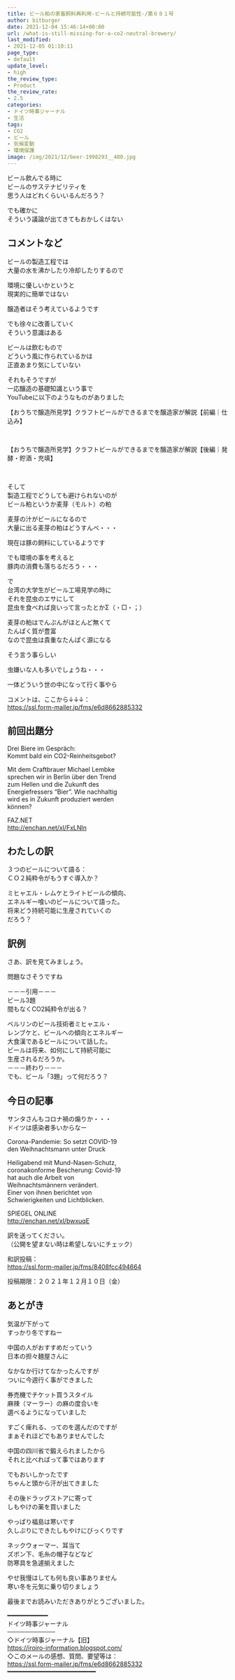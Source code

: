 ```yaml
---
title: ビール粕の家畜飼料再利用-ビールと持続可能性-/第６８１号
author: bitburger
date: 2021-12-04 15:46:14+00:00
url: /what-is-still-missing-for-a-co2-neutral-brewery/
last_modified:
- 2021-12-05 01:10:11
page_type:
- default
update_level:
- high
the_review_type:
- Product
the_review_rate:
- 2.5
categories:
- ドイツ時事ジャーナル
- 生活
tags:
- CO2
- ビール
- 気候変動
- 環境保護
image: /img/2021/12/beer-1998293__480.jpg
---
```

ビール飲んでる時に  
ビールのサステナビリティを  
思う人はどれくらいいるんだろう？  
  
でも確かに  
そういう議論が出てきてもおかしくはない  
  


## コメントなど

  
ビールの製造工程では  
大量の水を沸かしたり冷却したりするので  
  
環境に優しいかというと  
現実的に簡単ではない  
  
醸造者はそう考えているようです  
  
でも徐々に改善していく  
そういう意識はある  
  
ビールは飲むもので  
どういう風に作られているかは  
正直あまり気にしていない  
  
それもそうですが  
一応醸造の基礎知識という事で  
YouTubeに以下のようなものがありました  
  
【おうちで醸造所見学】クラフトビールができるまでを醸造家が解説【前編｜仕込み】

   
  
【おうちで醸造所見学】クラフトビールができるまでを醸造家が解説【後編｜発酵・貯酒・充填】

  
   
  
そして  
製造工程でどうしても避けられないのが  
ビール粕というか麦芽（モルト）の粕  
  
麦芽の汁がビールになるので  
大量に出る麦芽の粕はどうすんべ・・・  
  
現在は豚の飼料にしているようです  
  
でも環境の事を考えると  
豚肉の消費も落ちるだろう・・・  
  
で  
台湾の大学生がビール工場見学の時に  
それを昆虫のエサにして  
昆虫を食べれば良いって言ったとかΣ（・□・；）  
  
麦芽の粕はでんぷんがほとんど無くて  
たんぱく質が豊富  
なので昆虫は貴重なたんぱく源になる  
  
そう言う事らしい  
  
虫嫌いな人も多いでしょうね・・・  
  
一体どういう世の中になって行く事やら  
  
  
コメントは、ここから↓↓↓：  
<https://ssl.form-mailer.jp/fms/e6d8662885332>  
  


## 前回出題分

  
Drei Biere im Gespräch:  
Kommt bald ein CO2-Reinheitsgebot?  
  
Mit dem Craftbrauer Michael Lembke  
sprechen wir in Berlin über den Trend  
zum Hellen und die Zukunft des  
Energiefressers &#8220;Bier&#8221;. Wie nachhaltig  
wird es in Zukunft produziert werden  
können?  
  
FAZ.NET  
<http://enchan.net/xl/FxLNln>  
  
  


## わたしの訳

  
３つのビールについて語る：  
ＣＯ２純粋令がもうすぐ導入か？  
  
ミヒャエル・レムケとライトビールの傾向、  
エネルギー喰いのビールについて語った。  
将来どう持続可能に生産されていくの  
だろう？  
  
  


## 訳例

  
さあ、訳を見てみましょう。  
  
問題なさそうですね  
  
－－－引用－－－  
ビール3題  
間もなくCO2純粋令が出る？  
  
ベルリンのビール技術者ミヒャエル・  
レンブケと、ビールへの傾向とエネルギー  
大食漢であるビールについて話した。  
ビールは将来、如何にして持続可能に  
生産されるだろうか。  
－－－終わり－－－  
でも、ビール「3題」って何だろう？  
  
  


## 今日の記事

  
サンタさんもコロナ禍の煽りか・・・  
ドイツは感染者多いからなー  
  
Corona-Pandemie: So setzt COVID-19  
den Weihnachtsmann unter Druck  
  
Heiligabend mit Mund-Nasen-Schutz,  
coronakonforme Bescherung: Covid-19  
hat auch die Arbeit von  
Weihnachtsmännern verändert.  
Einer von ihnen berichtet von  
Schwierigkeiten und Lichtblicken.  
  
SPIEGEL ONLINE  
<http://enchan.net/xl/bwxuqE>  
  
訳を送ってください。  
（公開を望まない時は希望しないにチェック）  
  
和訳投稿：  
 <https://ssl.form-mailer.jp/fms/8408fcc494664>  
  
投稿期限：２０２１年１２月１０日（金）  
  
  


## あとがき

  
気温が下がって  
すっかり冬ですねー  
  
中国の人がおすすめだっていう  
日本の担々麺屋さんに  
  
なかなか行けてなかったんですが  
ついに今週行く事ができました  
  
券売機でチケット買うスタイル  
麻辣（マーラー）の麻の度合いを  
選べるようになっていました  
  
すごく痺れる、ってのを選んだのですが  
まぁそれほどでもありませんでした  
  
中国の四川省で鍛えられましたから  
それと比べればって事ではあります  
  
でもおいしかったです  
ちゃんと頭から汗が出てきました  
  
その後ドラッグストアに寄って  
しもやけの薬を買いました  
  
やっぱり福島は寒いです  
久しぶりにできたしもやけにびっくりです  
  
ネックウォーマー、耳当て  
ズボン下、毛糸の帽子などなど  
防寒具を急遽揃えました  
  
やせ我慢はしても何も良い事ありません  
寒い冬を元気に乗り切りましょう  
  
  
最後までお読みいただきありがとうございました。  
  
━━━━━━━━━━━  
ドイツ時事ジャーナル  
───────────  
◇ドイツ時事ジャーナル【旧】  
<https://iroiro-information.blogspot.com/>  
◇このメールの感想、質問、要望等は：  
<https://ssl.form-mailer.jp/fms/e6d8662885332>  
━━━━━━━━━━━━━━━━━━━━━━━━